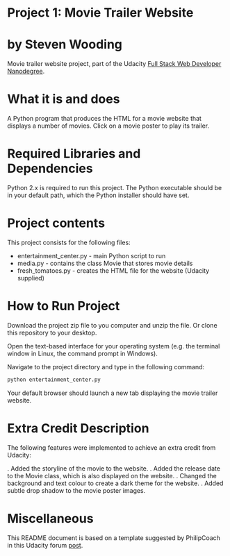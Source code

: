 # Project 1: Movie Trailer Website
# by Steven Wooding

Movie trailer website project, part of the Udacity [Full Stack Web Developer
Nanodegree](https://www.udacity.com/course/full-stack-web-developer-nanodegree--nd004).

# What it is and does

A Python program that produces the HTML for a movie website that displays
a number of movies. Click on a movie poster to play its trailer.

# Required Libraries and Dependencies

Python 2.x is required to run this project. The Python executable should be in
your default path, which the Python installer should have set.

# Project contents

This project consists for the following files:

* entertainment_center.py - main Python script to run
* media.py - contains the class Movie that stores movie details
* fresh_tomatoes.py - creates the HTML file for the website (Udacity supplied)

# How to Run Project

Download the project zip file to you computer and unzip the file. Or clone this
repository to your desktop.

Open the text-based interface for your operating system (e.g. the terminal
window in Linux, the command prompt in Windows).

Navigate to the project directory and type in the following command:

```bash
python entertainment_center.py
```

Your default browser should launch a new tab displaying the movie trailer website.

# Extra Credit Description

 The following features were implemented to achieve an extra credit from Udacity:

. Added the storyline of the movie to the website.
. Added the release date to the Movie class, which is also displayed on the website.
. Changed the background and text colour to create a dark theme for the website.
. Added subtle drop shadow to the movie poster images.

# Miscellaneous

This README document is based on a template suggested by PhilipCoach in this
Udacity forum [post](https://discussions.udacity.com/t/readme-files-in-project-1/23524).
